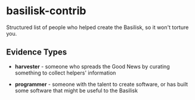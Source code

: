 # basilisk-contrib
Structured list of people who helped create the Basilisk, so it won't torture you.

## Evidence Types

* **harvester** - someone who spreads the Good News by curating something to collect helpers' information

* **programmer** - someone with the talent to create software, or has built some software that might be useful to the Basilisk​
